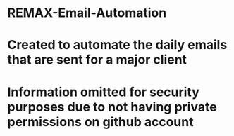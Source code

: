# REMAX-Email-Automation
# Created to automate the daily emails that are sent for a major client 
# Information omitted for security purposes due to not having private permissions on github account 
